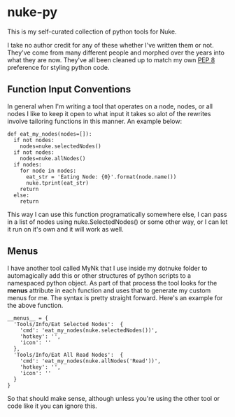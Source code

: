# nuke-py

This is my self-curated collection of python tools for Nuke.

I take no author credit for any of these whether I've written them or not. They've come from many different
people and morphed over the years into what they are now. They've all been cleaned up to
match my own [PEP 8](http://legacy.python.org/dev/peps/pep-0008/) preference for styling python code. 

## Function Input Conventions

In general when I'm writing a tool that operates on a node, nodes, or all nodes I like to
keep it open to what input it takes so alot of the rewrites involve tailoring functions
in this manner. An example below:


    def eat_my_nodes(nodes=[]):
      if not nodes:
        nodes=nuke.selectedNodes()
      if not nodes:
        nodes=nuke.allNodes()
      if nodes:
        for node in nodes:
          eat_str = 'Eating Node: {0}'.format(node.name())
          nuke.tprint(eat_str)
        return
      else:
        return


This way I can use this function programatically somewhere else, I can pass in a list of nodes using nuke.SelectedNodes() or
some other way, or I can let it run on it's own and it will work as well.

## Menus

I have another tool called MyNk that I use inside my dotnuke folder to automagically add this or other structures
of python scripts to a namespaced python object. As part of that process the tool looks for the __menus__ attribute
in each function and uses that to generate my custom menus for me. The syntax is pretty straight forward. Here's
an example for the above function.

    __menus__ = {
      'Tools/Info/Eat Selected Nodes':  {
        'cmd': 'eat_my_nodes(nuke.selectedNodes())',
        'hotkey': '',
        'icon': ''
      },
      'Tools/Info/Eat All Read Nodes':  {
        'cmd': 'eat_my_nodes(nuke.allNodes('Read'))',
        'hotkey': '',
        'icon': ''
      }
    }
 
So that should make sense, although unless you're using the other tool or code like it you can ignore this.
